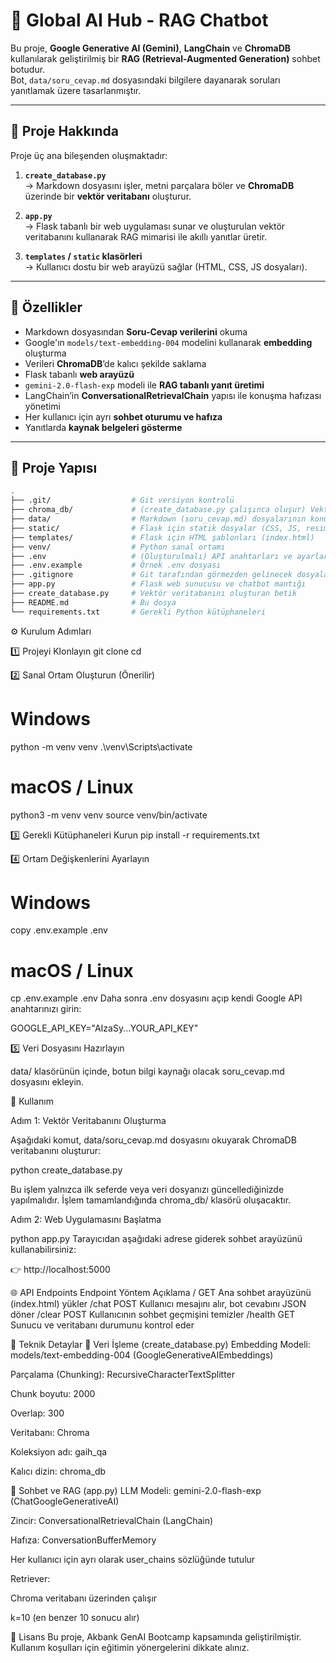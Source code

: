 # 🤖 Global AI Hub - RAG Chatbot

Bu proje, **Google Generative AI (Gemini)**, **LangChain** ve **ChromaDB** kullanılarak geliştirilmiş bir **RAG (Retrieval-Augmented Generation)** sohbet botudur.  
Bot, `data/soru_cevap.md` dosyasındaki bilgilere dayanarak soruları yanıtlamak üzere tasarlanmıştır.

---

## 🧠 Proje Hakkında

Proje üç ana bileşenden oluşmaktadır:

1. **`create_database.py`**  
   → Markdown dosyasını işler, metni parçalara böler ve **ChromaDB** üzerinde bir **vektör veritabanı** oluşturur.

2. **`app.py`**  
   → Flask tabanlı bir web uygulaması sunar ve oluşturulan vektör veritabanını kullanarak RAG mimarisi ile akıllı yanıtlar üretir.

3. **`templates` / `static` klasörleri**  
   → Kullanıcı dostu bir web arayüzü sağlar (HTML, CSS, JS dosyaları).

---

## 🚀 Özellikler

- Markdown dosyasından **Soru-Cevap verilerini** okuma  
- Google'ın `models/text-embedding-004` modelini kullanarak **embedding** oluşturma  
- Verileri **ChromaDB**’de kalıcı şekilde saklama  
- Flask tabanlı **web arayüzü**  
- `gemini-2.0-flash-exp` modeli ile **RAG tabanlı yanıt üretimi**  
- LangChain’in **ConversationalRetrievalChain** yapısı ile konuşma hafızası yönetimi  
- Her kullanıcı için ayrı **sohbet oturumu ve hafıza**  
- Yanıtlarda **kaynak belgeleri gösterme**

---

## 📁 Proje Yapısı

```bash
.
├── .git/                  # Git versiyon kontrolü
├── chroma_db/             # (create_database.py çalışınca oluşur) Vektör veritabanı
├── data/                  # Markdown (soru_cevap.md) dosyalarının konumu
├── static/                # Flask için statik dosyalar (CSS, JS, resimler)
├── templates/             # Flask için HTML şablonları (index.html)
├── venv/                  # Python sanal ortamı
├── .env                   # (Oluşturulmalı) API anahtarları ve ayarlar
├── .env.example           # Örnek .env dosyası
├── .gitignore             # Git tarafından görmezden gelinecek dosyalar
├── app.py                 # Flask web sunucusu ve chatbot mantığı
├── create_database.py     # Vektör veritabanını oluşturan betik
├── README.md              # Bu dosya
└── requirements.txt       # Gerekli Python kütüphaneleri
```

⚙️ Kurulum Adımları

1️⃣ Projeyi Klonlayın
git clone <proje-linkiniz>
cd <proje-dizini>

2️⃣ Sanal Ortam Oluşturun (Önerilir)

# Windows
python -m venv venv
.\venv\Scripts\activate

# macOS / Linux
python3 -m venv venv
source venv/bin/activate

3️⃣ Gerekli Kütüphaneleri Kurun
pip install -r requirements.txt

4️⃣ Ortam Değişkenlerini Ayarlayın

# Windows
copy .env.example .env

# macOS / Linux
cp .env.example .env
Daha sonra .env dosyasını açıp kendi Google API anahtarınızı girin:

GOOGLE_API_KEY="AIzaSy...YOUR_API_KEY"

5️⃣ Veri Dosyasını Hazırlayın

data/ klasörünün içinde, botun bilgi kaynağı olacak soru_cevap.md dosyasını ekleyin.

🧩 Kullanım

Adım 1: Vektör Veritabanını Oluşturma

Aşağıdaki komut, data/soru_cevap.md dosyasını okuyarak ChromaDB veritabanını oluşturur:


python create_database.py

Bu işlem yalnızca ilk seferde veya veri dosyanızı güncellediğinizde yapılmalıdır.
İşlem tamamlandığında chroma_db/ klasörü oluşacaktır.

Adım 2: Web Uygulamasını Başlatma

python app.py
Tarayıcıdan aşağıdaki adrese giderek sohbet arayüzünü kullanabilirsiniz:

👉 http://localhost:5000

🌐 API Endpoints
Endpoint	Yöntem	Açıklama
/	GET	Ana sohbet arayüzünü (index.html) yükler
/chat	POST	Kullanıcı mesajını alır, bot cevabını JSON döner
/clear	POST	Kullanıcının sohbet geçmişini temizler
/health	GET	Sunucu ve veritabanı durumunu kontrol eder

🧮 Teknik Detaylar
🔹 Veri İşleme (create_database.py)
Embedding Modeli: models/text-embedding-004 (GoogleGenerativeAIEmbeddings)

Parçalama (Chunking): RecursiveCharacterTextSplitter

Chunk boyutu: 2000

Overlap: 300

Veritabanı: Chroma

Koleksiyon adı: gaih_qa

Kalıcı dizin: chroma_db

🔹 Sohbet ve RAG (app.py)
LLM Modeli: gemini-2.0-flash-exp (ChatGoogleGenerativeAI)

Zincir: ConversationalRetrievalChain (LangChain)

Hafıza: ConversationBufferMemory

Her kullanıcı için ayrı olarak user_chains sözlüğünde tutulur

Retriever:

Chroma veritabanı üzerinden çalışır

k=10 (en benzer 10 sonucu alır)

📜 Lisans
Bu proje, Akbank GenAI Bootcamp kapsamında geliştirilmiştir.
Kullanım koşulları için eğitimin yönergelerini dikkate alınız.
